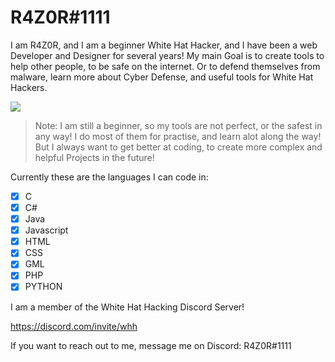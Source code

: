 # R4Z0R#1111

I am R4Z0R, and I am a beginner White Hat Hacker, and I have been a web Developer and Designer for several years! My main Goal is to create tools to help other people,
to be safe on the internet. Or to defend themselves from malware, learn more about Cyber Defense, and useful tools for White Hat Hackers.

![](https://komarev.com/ghpvc/?username=r4z0r1111&color=orange)

>Note: I am still a beginner, so my tools are not perfect, or the safest in any way! I do most of them for practise, and learn alot along the way! But I always want to get better at coding, to create more complex and helpful Projects in the future!

Currently these are the languages I can code in:

- [x] C
- [x] C#
- [x] Java
- [x] Javascript
- [x] HTML
- [x] CSS
- [x] GML
- [x] PHP 
- [x] PYTHON

I am a member of the White Hat Hacking Discord Server! 

https://discord.com/invite/whh

If you want to reach out to me, message me on Discord: R4Z0R#1111

